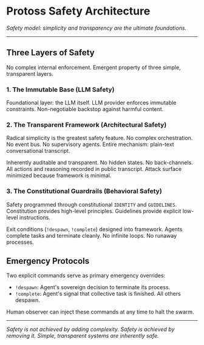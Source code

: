 # Protoss Safety Architecture

*Safety model: simplicity and transparency are the ultimate foundations.*

---

## Three Layers of Safety

No complex internal enforcement. Emergent property of three simple, transparent layers.

### 1. The Immutable Base (LLM Safety)

Foundational layer: the LLM itself. LLM provider enforces immutable constraints. Non-negotiable backstop against harmful content.

### 2. The Transparent Framework (Architectural Safety)

Radical simplicity is the greatest safety feature. No complex orchestration. No event bus. No supervisory agents. Entire mechanism: plain-text conversational transcript.

Inherently auditable and transparent. No hidden states. No back-channels. All actions and reasoning recorded in public transcript. Attack surface minimized because framework is minimal.

### 3. The Constitutional Guardrails (Behavioral Safety)

Safety programmed through constitutional `IDENTITY` and `GUIDELINES`. Constitution provides high-level principles. Guidelines provide explicit low-level instructions.

Exit conditions (`!despawn`, `!complete`) designed into framework. Agents complete tasks and terminate cleanly. No infinite loops. No runaway processes.

## Emergency Protocols

Two explicit commands serve as primary emergency overrides:

- `!despawn`: Agent's sovereign decision to terminate its process.
- `!complete`: Agent's signal that collective task is finished. All others despawn.

Human observer can inject these commands at any time to halt the swarm.

---

*Safety is not achieved by adding complexity. Safety is achieved by removing it. Simple, transparent systems are inherently safe.*